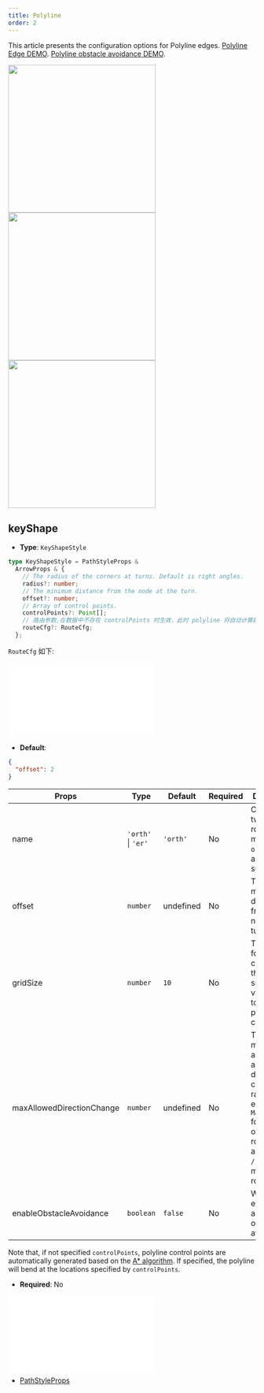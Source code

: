 ```yaml
---
title: Polyline
order: 2
---
```


This article presents the configuration options for Polyline edges. [Polyline Edge DEMO](/en/examples/item/defaultEdges/#polyline1). [Polyline obstacle avoidance DEMO](/en/examples/item/defaultEdges#polyline3).

<img src="https://mdn.alipayobjects.com/huamei_qa8qxu/afts/img/A*snNhSbjzg9EAAAAAAAAAAAAADmJ7AQ/original" width=300 />

<img src="https://mdn.alipayobjects.com/huamei_qa8qxu/afts/img/A*mxXeT7xiFVQAAAAAAAAAAAAADmJ7AQ/original" width=300>

<img src="https://mdn.alipayobjects.com/huamei_qa8qxu/afts/img/A*gIZGQ4PokaMAAAAAAAAAAAAADmJ7AQ/original" width=300>

## keyShape

- **Type**: `KeyShapeStyle`

```ts
type KeyShapeStyle = PathStyleProps &
  ArrowProps & {
    // The radius of the corners at turns. Default is right angles.
    radius?: number;
    // The minimum distance from the node at the turn.
    offset?: number;
    // Array of control points.
    controlPoints?: Point[];
    // 路由参数,在数据中不存在 controlPoints 时生效，此时 polyline 将自动计算路径
    routeCfg?: RouteCfg;
  };
```

`RouteCfg` 如下:

<embed src="../../../common/ArrowStyle.en.md"></embed>

- **Default**:

```json
{
  "offset": 2
}
```

| Props                     | Type               | Default   | Required | Description                                                                                                                                                   |
| ------------------------- | ------------------ | --------- | -------- | ------------------------------------------------------------------------------------------------------------------------------------------------------------- |
| name                      | `'orth'` \| `'er'` | `'orth'`  | No       | Currently, two built-in routing methods `orth` and `er` are supported                                                                                         |
| offset                    | `number`           | undefined | No       | The minimum distance from the node at the turn                                                                                                                |
| gridSize                  | `number`           | `10`      | No       | The grid size for calculating the polyline, smaller values lead to higher performance consumption                                                             |
| maxAllowedDirectionChange | `number`           | undefined | No       | The maximum allowed angle of direction change, in radians. For example, `Math.PI / 2` for orthogonal routing `orth`, and `Math.PI / 4` for metro routing `er` |
| enableObstacleAvoidance   | `boolean`          | `false`   | No       | Whether to enable automatic obstacle avoidance                                                                                                                |

Note that, if not specified `controlPoints`, polyline control points are automatically generated based on the [A\* algorithm](https://www.yuque.com/antv/blog/eyi70n). If specified, the polyline will bend at the locations specified by `controlPoints`.

- **Required**: No

<embed src="../../../common/EdgeShapeStyles.en.md"></embed>

- [PathStyleProps](../../shape/PathStyleProps.en.md)
